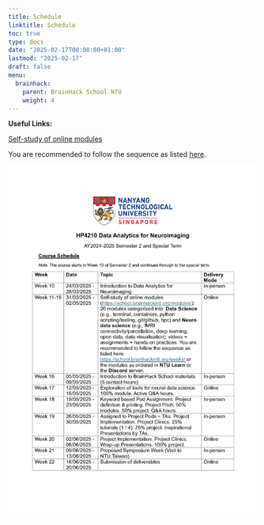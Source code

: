 ```yaml
---
title: Schedule
linktitle: Schedule
toc: true
type: docs
date: "2025-02-17T00:00:00+01:00"
lastmod: "2025-02-17"
draft: false
menu:
  brainhack:
    parent: BrainHack School NTU
    weight: 4
---
```

**Useful Links:**
 
[Self-study of online modules](https://school.brainhackmtl.org/modules/)


You are recommended to follow the sequence as listed [here](https://school.brainhackmtl.org/weeks/).


![png](/brainhack/schedule.png)
